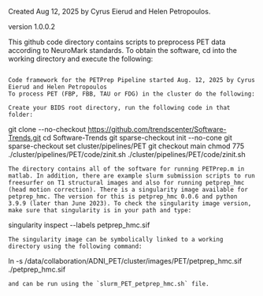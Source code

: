Created Aug 12, 2025 by Cyrus Eierud and Helen Petropoulos.

version 1.0.0.2

This github code directory contains scripts to preprocess PET data according to NeuroMark standards. To obtain the software, cd into the working directory and execute the following:
```

Code framework for the PETPrep Pipeline started Aug. 12, 2025 by Cyrus Eierud and Helen Petropoulos
To process PET (FBP, FBB, TAU or FDG) in the cluster do the following:

Create your BIDS root directory, run the following code in that folder:
```
git clone --no-checkout https://github.com/trendscenter/Software-Trends.git
cd Software-Trends
git sparse-checkout init --no-cone
git sparse-checkout set cluster/pipelines/PET
git checkout main
chmod 775 ./cluster/pipelines/PET/code/zinit.sh
./cluster/pipelines/PET/code/zinit.sh
```
The directory contains all of the software for running PETPrep.m in matlab. In addition, there are example slurm submission scripts to run freesurfer on T1 structural images and also for running petprep_hmc (head motion correction). There is a singularity image available for petprep_hmc. The version for this is petprep_hmc 0.0.6 and python 3.9.9 (later than June 2023). To check the singularity image version, make sure that singularity is in your path and type:
```
singularity inspect --labels petprep_hmc.sif
```
The singularity image can be symbolically linked to a working directory using the following command:
```
ln -s /data/collaboration/ADNI_PET/cluster/images/PET/petprep_hmc.sif ./petprep_hmc.sif
```
and can be run using the `slurm_PET_petprep_hmc.sh` file.

